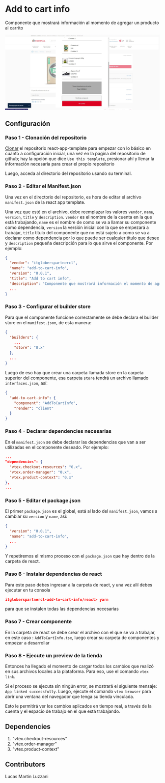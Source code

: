 # Add to cart info

Componente que mostrará información al momento de agregar un producto al carrito

![image](../assets/img/add-to-cart.jpeg)

## Configuración

### Paso 1 - Clonación del repositorio

[Clonar](https://github.com/vtex-apps/react-app-template) el repositorio react-app-template para empezar con lo básico en cuanto a configuración inicial, una vez en la pagina del repositorio de github; hay la opción que dice `Use this template`, presionar ahí y llenar la información necesaria para crear el propio repositorio

Luego, acceda al directorio del repositorio usando su terminal.

### Paso 2 - Editar el Manifest.json

Una vez en el directorio del repositorio, es hora de editar el archivo `manifest.json` de la react app template.

Una vez que esté en el archivo, debe reemplazar los valores `vendor`, `name`, `version`, `title` y `description`. `vendor` es el nombre de la cuenta en la que está trabajando, `name` es el nombre de como se va a llamar su componente como dependencia, `version` la versión inicial con la que se empezará a trabajar, `title` título del componente que no está sujeto a como se va a declarar como dependencia por lo que puede ser cualquier título que desee y `description` pequeña descripción para lo que sirve el componente. Por ejemplo:

```json
{
  "vendor": "itgloberspartnercl",
  "name": "add-to-cart-info",
  "version": "0.0.1",
  "title": "Add to cart info",
  "description": "Componente que mostrará información el momento de agregar un producto al carrito",
  ...
}
```

### Paso 3 - Configurar el builder store

Para que el componente funcione correctamente se debe declara el builder store en el `manifest.json`, de esta manera:

```json
{
  "builders": {
    ...
    "store": "0.x"
  },
  ...
}
```

Luego de eso hay que crear una carpeta llamada store en la carpeta superior del componente, esa carpeta `store` tendrá un archivo llamado `interfaces.json`, así:

```json
{
  "add-to-cart-info": {                   
    "component": "AddToCartInfo",         
    "render": "client"                   
  }
}
```

### Paso 4 - Declarar dependencies necesarias

En el `manifest.json` se debe declarar las dependencias que van a ser utilizadas en el componente deseado. Por ejemplo:

```json
...
"dependencies": {
  "vtex.checkout-resources": "0.x",
  "vtex.order-manager": "0.x",
  "vtex.product-context": "0.x"
},
...
```

### Paso 5 - Editar el package.json

El primer `package.json` es el global, está al lado del `manifest.json`, vamos a cambiar su `version` y `name`, así:

```json
{
  "version": "0.0.1",
  "name": "add-to-cart-info",
  ...
}
```

Y repetiremos el mismo proceso con el `package.json` que hay dentro de la carpeta de react.

### Paso 6 - Instalar dependencias de react

Para este paso debes ingresar a la carpeta de react, y una vez allí debes ejecutar en tu consola 
```json
itgloberspartnercl-add-to-cart-info/react> yarn
```
para que se instalen todas las dependencias necesarias

### Paso 7 - Crear componente

En la carpeta de react se debe crear el archivo con el que se va a trabajar, en este caso : `AddToCartInfo.tsx`, luego crear su carpeta de componentes y empezar a desarrollar

### Paso 8 - Ejecute un preview de la tienda

Entonces ha llegado el momento de cargar todos los cambios que realizó en sus archivos locales a la plataforma. Para eso, use el comando `vtex link`.

Si el proceso se ejecuta sin ningún error, se mostrará el siguiente mensaje: `App linked successfully`. Luego, ejecute el comando `vtex browser` para abrir una ventana del navegador que tenga su tienda vinculada.

Esto le permitirá ver los cambios aplicados en tiempo real, a través de la cuenta y el espacio de trabajo en el que está trabajando.

## Dependencies
1. "vtex.checkout-resources"
2. "vtex.order-manager"
3. "vtex.product-context"

## Contributors
Lucas Martin Luzzani